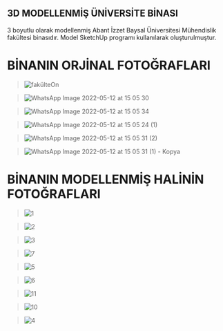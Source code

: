 ## 3D MODELLENMİŞ ÜNİVERSİTE BİNASI

3 boyutlu olarak modellenmiş Abant İzzet Baysal Üniversitesi Mühendislik fakültesi binasıdır. Model SketchUp programı kullanılarak oluşturulmuştur.

# BİNANIN ORJİNAL FOTOĞRAFLARI


> ![fakülteOn](https://github.com/assets/77435563/5c5c0856-4bb9-4d1f-b080-ab76b053d349)

> ![WhatsApp Image 2022-05-12 at 15 05 30](https://github.com/assets/77435563/bb5bf056-9e6e-4c8e-ae39-3744b9476c10)

> ![WhatsApp Image 2022-05-12 at 15 05 34](https://github.com/assets/77435563/40db8de2-2513-4909-bccd-e69a03974ba6)

> ![WhatsApp Image 2022-05-12 at 15 05 24 (1)](https://github.com/assets/77435563/b8552b47-32cb-416f-ad2b-2c4a6e4f1bbe)

> ![WhatsApp Image 2022-05-12 at 15 05 31 (2)](https://github.com/assets/77435563/c8624bbb-e103-4007-a2ed-b880009adfab)

> ![WhatsApp Image 2022-05-12 at 15 05 31 (1) - Kopya](https://github.com/assets/77435563/bfe566fb-404f-45e9-b469-692d82cbaa68)



# BİNANIN MODELLENMİŞ HALİNİN FOTOĞRAFLARI


> ![1](https://github.com/assets/77435563/f90f3445-c66d-4525-9c77-e88547a50778)

> ![2](https://github.com/assets/77435563/49f652a1-193b-45d7-8e4a-e4ed03b12298)

> ![3](https://github.com/assets/77435563/c3578d09-c4e8-40e2-b1e1-1ba41c4be036)

> ![7](https://github.com/assets/77435563/0003eb4f-9d3a-4105-97e6-eebf99766124)

> ![5](https://github.com/assets/77435563/f0e7d8a4-f11c-49f3-a6b2-84f0b3cf110b)

> ![6](https://github.com/assets/77435563/11edbee8-a1a0-468b-adeb-64806370e7db)

> ![11](https://github.com/assets/77435563/95375cef-e251-455b-9d3d-d587cc0d2e87)

> ![10](https://github.com/assets/77435563/cde5e89a-2da7-4a62-b4ad-5e12929e3d46)

> ![4](https://github.com/assets/77435563/329fa776-b69e-447e-ae4e-4efcc045bcbc)



